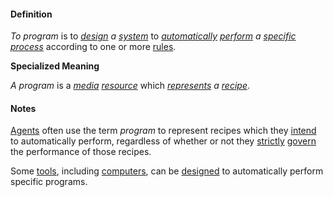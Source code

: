 #### Definition

*To program* is to *[design](https://github.com/gcassel/Modular-Organization-Terminology/blob/master/terms/design.md) a [system](https://github.com/gcassel/Modular-Organization-Terminology/blob/master/terms/system.md)* to *[automatically](https://github.com/gcassel/Modular-Organization-Terminology/blob/master/terms/automate.md) [perform](https://github.com/gcassel/Modular-Organization-Terminology/blob/master/terms/perform.md) a [specific](https://github.com/gcassel/Modular-Organization-Terminology/blob/master/terms/specific.md) [process](https://github.com/gcassel/Modular-Organization-Terminology/blob/master/terms/process.md)* according to one or more [rules](https://github.com/gcassel/Modular-Organization-Terminology/blob/master/terms/rule.md).

**Specialized Meaning** 

*A program* is a *[media](https://github.com/gcassel/Modular-Organization-Terminology/blob/master/terms/media.md) [resource](https://github.com/gcassel/Modular-Organization-Terminology/blob/master/terms/resource.md)* which *[represents](https://github.com/gcassel/Modular-Organization-Terminology/blob/master/terms/represent.md) a [recipe](https://github.com/gcassel/Modular-Organization-Terminology/blob/master/terms/recipe.md)*. 

#### Notes

[Agents](https://github.com/gcassel/Modular-Organization-Terminology/blob/master/terms/agent.md) often use the term *program* to represent recipes which they [intend](https://github.com/gcassel/Modular-Organization-Terminology/blob/master/terms/intend.md) to automatically perform, regardless of whether or not they [strictly](https://github.com/gcassel/Modular-Organization-Terminology/blob/master/terms/strict.md) [govern](https://github.com/gcassel/Modular-Organization-Terminology/blob/master/terms/govern.md) the performance of those recipes.

Some [tools](https://github.com/gcassel/Modular-Organization-Terminology/blob/master/terms/tool.md), including [computers](https://github.com/gcassel/Modular-Organization-Terminology/blob/master/terms/computer.md), can be [designed](https://github.com/gcassel/Modular-Organization-Terminology/blob/master/terms/design.md) to automatically perform specific programs.
 
